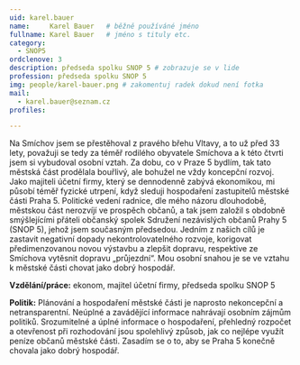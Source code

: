 ```yaml
---
uid: karel.bauer
name:     Karel Bauer  	# běžně používáné jméno
fullname: Karel Bauer 	# jméno s tituly etc.
category:
  - SNOP5
ordclenove: 3
description: předseda spolku SNOP 5 # zobrazuje se v lide
profession: předseda spolku SNOP 5
img: people/karel-bauer.png # zakomentuj radek dokud není fotka
mail:
  - karel.bauer@seznam.cz
profiles:

---
```


Na Smíchov jsem se přestěhoval z pravého břehu Vltavy, a to už před 33 lety, považuji se tedy za téměř rodilého obyvatele Smíchova a k této čtvrti jsem si vybudoval osobní vztah. Za dobu, co v Praze 5 bydlím, tak tato městská část prodělala bouřlivý, ale bohužel ne vždy koncepční rozvoj. Jako majiteli účetní firmy, který se dennodenně zabývá ekonomikou, mi působí téměř fyzické utrpení, když sleduji hospodaření zastupitelů městské části Praha 5. Politické vedení radnice, dle mého názoru dlouhodobě, městskou část nerozvíjí ve prospěch občanů, a tak jsem založil s obdobně smýšlejícími přáteli občanský spolek Sdružení nezávislých občanů Prahy 5 (SNOP 5), jehož jsem současným předsedou. Jedním z našich cílů je zastavit negativní dopady nekontrolovatelného rozvoje, korigovat předimenzovanou novou výstavbu a zlepšit dopravu, respektive ze Smíchova vytěsnit dopravu „průjezdní“. Mou osobní snahou je se ve vztahu k městské části chovat jako dobrý hospodář.

**Vzdělání/práce:** ekonom, majitel účetní firmy, předseda spolku SNOP 5

**Politik:** Plánování a hospodaření městské části je naprosto nekoncepční a netransparentní. Neúplné a zavádějící informace nahrávají osobním zájmům politiků. Srozumitelné a úplné informace o hospodaření, přehledný rozpočet a otevřenost při rozhodování jsou spolehlivý způsob, jak co nejlépe využít peníze občanů městské části. Zasadím se o to, aby se Praha 5 konečně chovala jako dobrý hospodář.
